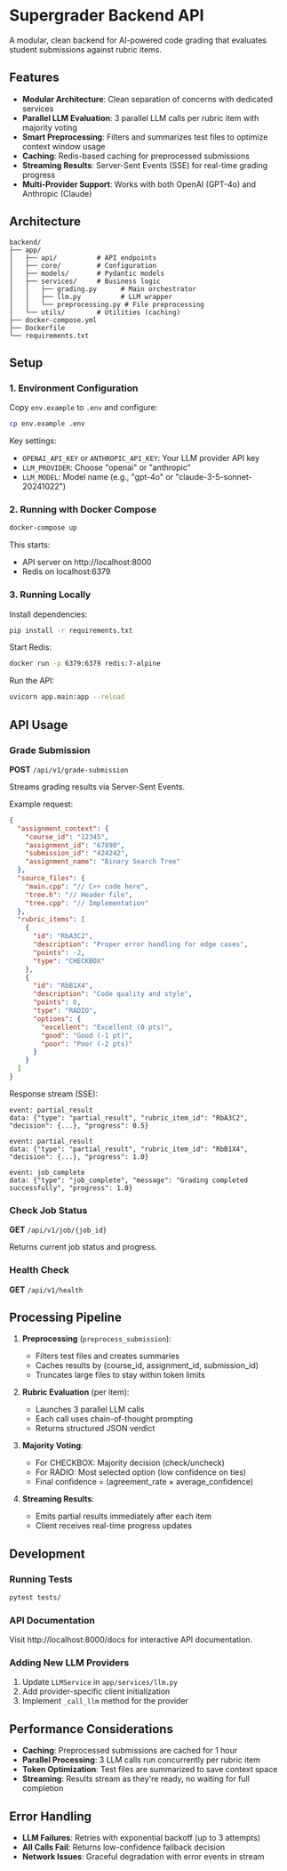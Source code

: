 # Supergrader Backend API

A modular, clean backend for AI-powered code grading that evaluates student submissions against rubric items.

## Features

- **Modular Architecture**: Clean separation of concerns with dedicated services
- **Parallel LLM Evaluation**: 3 parallel LLM calls per rubric item with majority voting
- **Smart Preprocessing**: Filters and summarizes test files to optimize context window usage
- **Caching**: Redis-based caching for preprocessed submissions
- **Streaming Results**: Server-Sent Events (SSE) for real-time grading progress
- **Multi-Provider Support**: Works with both OpenAI (GPT-4o) and Anthropic (Claude)

## Architecture

```
backend/
├── app/
│   ├── api/          # API endpoints
│   ├── core/         # Configuration
│   ├── models/       # Pydantic models
│   ├── services/     # Business logic
│   │   ├── grading.py      # Main orchestrator
│   │   ├── llm.py          # LLM wrapper
│   │   └── preprocessing.py # File preprocessing
│   └── utils/        # Utilities (caching)
├── docker-compose.yml
├── Dockerfile
└── requirements.txt
```

## Setup

### 1. Environment Configuration

Copy `env.example` to `.env` and configure:

```bash
cp env.example .env
```

Key settings:
- `OPENAI_API_KEY` or `ANTHROPIC_API_KEY`: Your LLM provider API key
- `LLM_PROVIDER`: Choose "openai" or "anthropic"
- `LLM_MODEL`: Model name (e.g., "gpt-4o" or "claude-3-5-sonnet-20241022")

### 2. Running with Docker Compose

```bash
docker-compose up
```

This starts:
- API server on http://localhost:8000
- Redis on localhost:6379

### 3. Running Locally

Install dependencies:
```bash
pip install -r requirements.txt
```

Start Redis:
```bash
docker run -p 6379:6379 redis:7-alpine
```

Run the API:
```bash
uvicorn app.main:app --reload
```

## API Usage

### Grade Submission

**POST** `/api/v1/grade-submission`

Streams grading results via Server-Sent Events.

Example request:
```json
{
  "assignment_context": {
    "course_id": "12345",
    "assignment_id": "67890",
    "submission_id": "424242",
    "assignment_name": "Binary Search Tree"
  },
  "source_files": {
    "main.cpp": "// C++ code here",
    "tree.h": "// Header file",
    "tree.cpp": "// Implementation"
  },
  "rubric_items": [
    {
      "id": "RbA3C2",
      "description": "Proper error handling for edge cases",
      "points": -2,
      "type": "CHECKBOX"
    },
    {
      "id": "RbB1X4",
      "description": "Code quality and style",
      "points": 0,
      "type": "RADIO",
      "options": {
        "excellent": "Excellent (0 pts)",
        "good": "Good (-1 pt)",
        "poor": "Poor (-2 pts)"
      }
    }
  ]
}
```

Response stream (SSE):
```
event: partial_result
data: {"type": "partial_result", "rubric_item_id": "RbA3C2", "decision": {...}, "progress": 0.5}

event: partial_result
data: {"type": "partial_result", "rubric_item_id": "RbB1X4", "decision": {...}, "progress": 1.0}

event: job_complete
data: {"type": "job_complete", "message": "Grading completed successfully", "progress": 1.0}
```

### Check Job Status

**GET** `/api/v1/job/{job_id}`

Returns current job status and progress.

### Health Check

**GET** `/api/v1/health`

## Processing Pipeline

1. **Preprocessing** (`preprocess_submission`):
   - Filters test files and creates summaries
   - Caches results by (course_id, assignment_id, submission_id)
   - Truncates large files to stay within token limits

2. **Rubric Evaluation** (per item):
   - Launches 3 parallel LLM calls
   - Each call uses chain-of-thought prompting
   - Returns structured JSON verdict

3. **Majority Voting**:
   - For CHECKBOX: Majority decision (check/uncheck)
   - For RADIO: Most selected option (low confidence on ties)
   - Final confidence = (agreement_rate × average_confidence)

4. **Streaming Results**:
   - Emits partial results immediately after each item
   - Client receives real-time progress updates

## Development

### Running Tests
```bash
pytest tests/
```

### API Documentation
Visit http://localhost:8000/docs for interactive API documentation.

### Adding New LLM Providers
1. Update `LLMService` in `app/services/llm.py`
2. Add provider-specific client initialization
3. Implement `_call_llm` method for the provider

## Performance Considerations

- **Caching**: Preprocessed submissions are cached for 1 hour
- **Parallel Processing**: 3 LLM calls run concurrently per rubric item
- **Token Optimization**: Test files are summarized to save context space
- **Streaming**: Results stream as they're ready, no waiting for full completion

## Error Handling

- **LLM Failures**: Retries with exponential backoff (up to 3 attempts)
- **All Calls Fail**: Returns low-confidence fallback decision
- **Network Issues**: Graceful degradation with error events in stream 